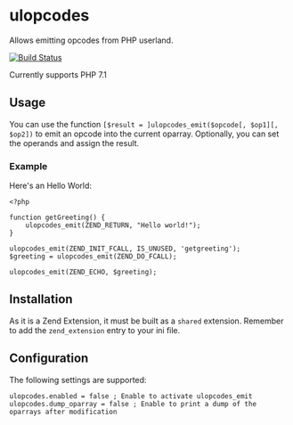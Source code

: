 # ulopcodes

Allows emitting opcodes from PHP userland.

[![Build Status](https://travis-ci.org/pmmaga/php-ulopcodes.svg?branch=master)](https://travis-ci.org/pmmaga/php-ulopcodes)

Currently supports PHP 7.1

## Usage

You can use the function `[$result = ]ulopcodes_emit($opcode[, $op1][, $op2])` to emit an opcode into the current oparray. Optionally, you can set the operands and assign the result.

### Example

Here's an Hello World:
```
<?php

function getGreeting() {
    ulopcodes_emit(ZEND_RETURN, "Hello world!");
}

ulopcodes_emit(ZEND_INIT_FCALL, IS_UNUSED, 'getgreeting');
$greeting = ulopcodes_emit(ZEND_DO_FCALL);

ulopcodes_emit(ZEND_ECHO, $greeting);
```
## Installation

As it is a Zend Extension, it must be built as a `shared` extension.
Remember to add the `zend_extension` entry to your ini file.

## Configuration

The following settings are supported:
```
ulopcodes.enabled = false ; Enable to activate ulopcodes_emit
ulopcodes.dump_oparray = false ; Enable to print a dump of the oparrays after modification
```
